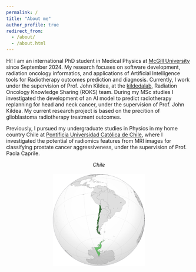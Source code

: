 ```yaml
---
permalink: /
title: "About me"
author_profile: true
redirect_from: 
  - /about/
  - /about.html
---
```


Hi! I am an international PhD student in Medical Physics at [McGill University](https://www.mcgill.ca) since September 2024. My research focuses on software development, radiation oncology informatics, and applications of Artificial Intelligence tools for Radiotherapy outcomes prediction and diagnosis. Currently, I work under the supervision of Prof. John Kildea, at the [kildedalab](https://kildealab.com), Radiation Oncology Knowledge Sharing (ROKS) team. During my MSc studies I investigated the development of an AI model to predict radiotherapy replanning for head and neck cancer, under the supervision of Prof. John Kildea. My current research project is based on the precition of glioblastoma radiotherapy treatment outcomes.

Previously, I pursued my undergraduate studies in Physics in my home country Chile at [Pontificia Universidad Católica de Chile](https://www.uc.cl), where I investigated the potential of radiomics features from MRI images for classifying prostate cancer aggressiveness, under the supervision of Prof. Paola Caprile.

<center><i>Chile</i></center>
<center><br/><img src='/images/chile.png' width="250" height="250"></center>
